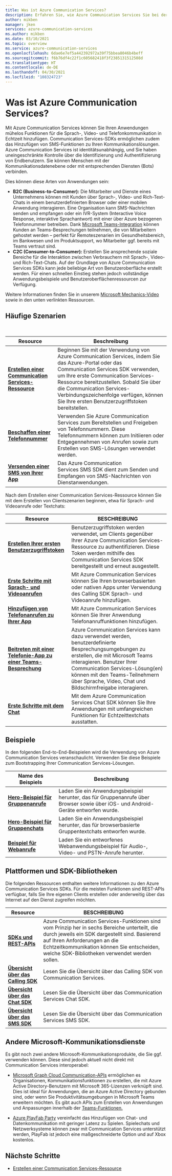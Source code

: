 ```yaml
---
title: Was ist Azure Communication Services?
description: Erfahren Sie, wie Azure Communication Services Sie bei der Entwicklung umfassender Benutzererfahrungen mit Echtzeitkommunikation unterstützt.
author: mikben
manager: jken
services: azure-communication-services
ms.author: mikben
ms.date: 03/10/2021
ms.topic: overview
ms.service: azure-communication-services
ms.openlocfilehash: 6dae6e7ef5a442392972a39f75bbea8046b4beff
ms.sourcegitcommit: f6b76df4c22f1c605682418f3f2385131512508d
ms.translationtype: HT
ms.contentlocale: de-DE
ms.lasthandoff: 04/30/2021
ms.locfileid: "108324723"
---
```

# <a name="what-is-azure-communication-services"></a>Was ist Azure Communication Services?

Mit Azure Communication Services können Sie Ihren Anwendungen mühelos Funktionen für die Sprach-, Video- und Telefonkommunikation in Echtzeit hinzufügen. Communication Services-SDKs ermöglichen zudem das Hinzufügen von SMS-Funktionen zu Ihren Kommunikationslösungen. Azure Communication Services ist identitätsunabhängig, und Sie haben uneingeschränkte Kontrolle über die Identifizierung und Authentifizierung von Endbenutzern. Sie können Menschen mit der Kommunikationsdatenebene oder mit entsprechenden Diensten (Bots) verbinden.

Dies können diese Arten von Anwendungen sein:

- **B2C (Business-to-Consumer):** Die Mitarbeiter und Dienste eines Unternehmens können mit Kunden über Sprach-, Video- und Rich-Text-Chats in einem benutzerdefinierten Browser oder einer mobilen Anwendung interagieren. Eine Organisation kann SMS-Nachrichten senden und empfangen oder ein IVR-System (Interactive Voice Response, interaktive Sprachantwort) mit einer über Azure bezogenen Telefonnummer betreiben. Dank [Microsoft Teams-Integration](./quickstarts/voice-video-calling/get-started-teams-interop.md) können Kunden an Teams-Besprechungen teilnehmen, die von Mitarbeitern gehostet werden – perfekt für Remoteszenarien im Gesundheitsbereich, im Bankwesen und im Produktsupport, wo Mitarbeiter ggf. bereits mit Teams vertraut sind.
- **C2C (Consumer-to-Consumer):** Erstellen Sie ansprechende soziale Bereiche für die Interaktion zwischen Verbrauchern mit Sprach-, Video- und Rich-Text-Chats. Auf der Grundlage von Azure Communication Services SDKs kann jede beliebige Art von Benutzeroberfläche erstellt werden. Für einen schnellen Einstieg stehen jedoch vollständige Anwendungsbeispiele und Benutzeroberflächenressourcen zur Verfügung.

Weitere Informationen finden Sie in unserem [Microsoft Mechanics-Video](https://www.youtube.com/watch?v=apBX7ASurgM) sowie in den unten verlinkten Ressourcen.

## <a name="common-scenarios"></a>Häufige Szenarien

<br>

| Resource                               |Beschreibung                           |
|---                                    |---                                   |
|**[Erstellen einer Communication Services-Ressource](./quickstarts/create-communication-resource.md)**|Beginnen Sie mit der Verwendung von Azure Communication Services, indem Sie das Azure-Portal oder das Communication Services SDK verwenden, um Ihre erste Communication Services-Ressource bereitzustellen. Sobald Sie über die Communication Services-Verbindungszeichenfolge verfügen, können Sie Ihre ersten Benutzerzugriffstoken bereitstellen.|
|**[Beschaffen einer Telefonnummer](./quickstarts/telephony-sms/get-phone-number.md)**|Verwenden Sie Azure Communication Services zum Bereitstellen und Freigeben von Telefonnummern. Diese Telefonnummern können zum Initiieren oder Entgegennehmen von Anrufen sowie zum Erstellen von SMS-Lösungen verwendet werden.|
|**[Versenden einer SMS von Ihrer App](./quickstarts/telephony-sms/send.md)**|Das Azure Communication Services SMS SDK dient zum Senden und Empfangen von SMS-Nachrichten von Dienstanwendungen.|

Nach dem Erstellen einer Communication Services-Ressource können Sie mit dem Erstellen von Clientszenarien beginnen, etwa für Sprach- und Videoanrufe oder Textchats:

| Resource                               |BESCHREIBUNG                           |
|---                                    |---                                   |
|**[Erstellen Ihrer ersten Benutzerzugriffstoken](./quickstarts/access-tokens.md)**|Benutzerzugriffstoken werden verwendet, um Clients gegenüber Ihrer Azure Communication Services-Ressource zu authentifizieren. Diese Token werden mithilfe des Communication Services SDK bereitgestellt und erneut ausgestellt.|
|**[Erste Schritte mit Sprach- und Videoanrufen](./quickstarts/voice-video-calling/getting-started-with-calling.md)**| Mit Azure Communication Services können Sie Ihren browserbasierten oder nativen Apps unter Verwendung des Calling SDK Sprach- und Videoanrufe hinzufügen. |
|**[Hinzufügen von Telefonanrufen zu Ihrer App](./quickstarts/voice-video-calling/pstn-call.md)**|Mit Azure Communication Services können Sie Ihrer Anwendung Telefonanruffunktionen hinzufügen.|
|**[Beitreten mit einer Telefonie-App zu einer Teams-Besprechung](./quickstarts/voice-video-calling/get-started-teams-interop.md)**|Azure Communication Services kann dazu verwendet werden, benutzerdefinierte Besprechungsumgebungen zu erstellen, die mit Microsoft Teams interagieren. Benutzer Ihrer Communication Services-Lösung(en) können mit den Teams-Teilnehmern über Sprache, Video, Chat und Bildschirmfreigabe interagieren.|
|**[Erste Schritte mit dem Chat](./quickstarts/chat/get-started.md)**|Mit dem Azure Communication Services Chat SDK können Sie Ihre Anwendungen mit umfangreichen Funktionen für Echtzeittextchats ausstatten.|

## <a name="samples"></a>Beispiele

In den folgenden End-to-End-Beispielen wird die Verwendung von Azure Communication Services veranschaulicht. Verwenden Sie diese Beispiele zum Bootstrapping Ihrer Communication Services-Lösungen.
<br>

| Name des Beispiels                               | Beschreibung                           |
|---                                    |---                                   |
|**[Hero-Beispiel für Gruppenanrufe](./samples/calling-hero-sample.md)**| Laden Sie ein Anwendungsbeispiel herunter, das für Gruppenanrufe über Browser sowie über iOS- und Android-Geräte entworfen wurde. |
|**[Hero-Beispiel für Gruppenchats](./samples/chat-hero-sample.md)**| Laden Sie ein Anwendungsbeispiel herunter, das für browserbasierte Gruppentextchats entworfen wurde. |
|**[Beispiel für Webanrufe](./samples/web-calling-sample.md)**| Laden Sie ein entworfenes Webanwendungsbeispiel für Audio-, Video- und PSTN-Anrufe herunter. |


## <a name="platforms-and-sdk-libraries"></a>Plattformen und SDK-Bibliotheken

Die folgenden Ressourcen enthalten weitere Informationen zu den Azure Communication Services SDKs. Für die meisten Funktionen sind REST-APIs verfügbar, falls Sie Ihre eigenen Clients erstellen oder anderweitig über das Internet auf den Dienst zugreifen möchten.

| Resource                               | BESCHREIBUNG                           |
|---                                    |---                                   |
|**[SDKs und REST-APIs](./concepts/sdk-options.md)**|Azure Communication Services-Funktionen sind vom Prinzip her in sechs Bereiche unterteilt, die durch jeweils ein SDK dargestellt sind. Basierend auf Ihren Anforderungen an die Echtzeitkommunikation können Sie entscheiden, welche SDK-Bibliotheken verwendet werden sollen.|
|**[Übersicht über das Calling SDK](./concepts/voice-video-calling/calling-sdk-features.md)**|Lesen Sie die Übersicht über das Calling SDK von Communication Services.|
|**[Übersicht über das Chat SDK](./concepts/chat/sdk-features.md)**|Lesen Sie die Übersicht über das Communication Services Chat SDK.|
|**[Übersicht über das SMS SDK](./concepts/telephony-sms/sdk-features.md)**|Lesen Sie die Übersicht über das Communication Services SMS SDK.|

## <a name="other-microsoft-communication-services"></a>Andere Microsoft-Kommunikationsdienste

Es gibt noch zwei andere Microsoft-Kommunikationsprodukte, die Sie ggf. verwenden können. Diese sind jedoch aktuell nicht direkt mit Communication Services interoperabel:

 - [Microsoft Graph Cloud Communication-APIs](/graph/cloud-communications-concept-overview) ermöglichen es Organisationen, Kommunikationsfunktionen zu erstellen, die mit Azure Active Directory-Benutzern mit Microsoft 365-Lizenzen verknüpft sind. Dies ist ideal für Anwendungen, die an Azure Active Directory gebunden sind, oder wenn Sie Produktivitätsumgebungen in Microsoft Teams erweitern möchten. Es gibt auch APIs zum Erstellen von Anwendungen und Anpassungen innerhalb der [Teams-Funktionen.](/microsoftteams/platform/?preserve-view=true&view=msteams-client-js-latest)

 - [Azure PlayFab Party](/gaming/playfab/features/multiplayer/networking/) vereinfacht das Hinzufügen von Chat- und Datenkommunikation mit geringer Latenz zu Spielen. Spielechats und Netzwerksysteme können zwar mit Communication Services unterstützt werden, PlayFab ist jedoch eine maßgeschneiderte Option und auf Xbox kostenlos.


## <a name="next-steps"></a>Nächste Schritte

 - [Erstellen einer Communication Services-Ressource](./quickstarts/create-communication-resource.md)
